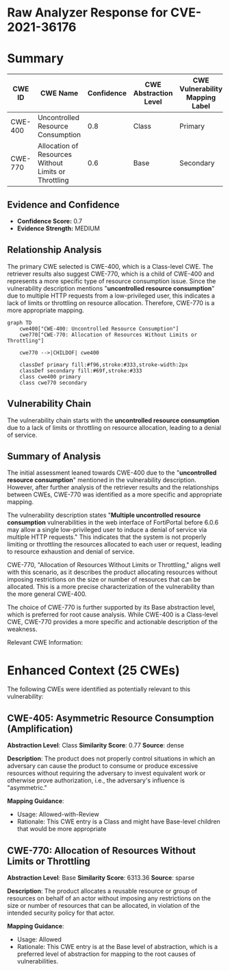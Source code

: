 # Raw Analyzer Response for CVE-2021-36176

# Summary
| CWE ID | CWE Name | Confidence | CWE Abstraction Level | CWE Vulnerability Mapping Label | CWE-Vulnerability Mapping Notes |
|---|---|---|---|---|---|
| CWE-400 | Uncontrolled Resource Consumption | 0.8 | Class | Primary | Discouraged |
| CWE-770 | Allocation of Resources Without Limits or Throttling | 0.6 | Base | Secondary | Allowed |

## Evidence and Confidence

*   **Confidence Score:** 0.7
*   **Evidence Strength:** MEDIUM

## Relationship Analysis
The primary CWE selected is CWE-400, which is a Class-level CWE. The retriever results also suggest CWE-770, which is a child of CWE-400 and represents a more specific type of resource consumption issue. Since the vulnerability description mentions "**uncontrolled resource consumption**" due to multiple HTTP requests from a low-privileged user, this indicates a lack of limits or throttling on resource allocation. Therefore, CWE-770 is a more appropriate mapping.

```mermaid
graph TD
    cwe400["CWE-400: Uncontrolled Resource Consumption"]
    cwe770["CWE-770: Allocation of Resources Without Limits or Throttling"]
    
    cwe770 -->|CHILDOF| cwe400
    
    classDef primary fill:#f96,stroke:#333,stroke-width:2px
    classDef secondary fill:#69f,stroke:#333
    class cwe400 primary
    class cwe770 secondary
```

## Vulnerability Chain
The vulnerability chain starts with the **uncontrolled resource consumption** due to a lack of limits or throttling on resource allocation, leading to a denial of service.

## Summary of Analysis
The initial assessment leaned towards CWE-400 due to the "**uncontrolled resource consumption**" mentioned in the vulnerability description. However, after further analysis of the retriever results and the relationships between CWEs, CWE-770 was identified as a more specific and appropriate mapping.

The vulnerability description states "**Multiple uncontrolled resource consumption** vulnerabilities in the web interface of FortiPortal before 6.0.6 may allow a single low-privileged user to induce a denial of service via multiple HTTP requests." This indicates that the system is not properly limiting or throttling the resources allocated to each user or request, leading to resource exhaustion and denial of service.

CWE-770, "Allocation of Resources Without Limits or Throttling," aligns well with this scenario, as it describes the product allocating resources without imposing restrictions on the size or number of resources that can be allocated. This is a more precise characterization of the vulnerability than the more general CWE-400.

The choice of CWE-770 is further supported by its Base abstraction level, which is preferred for root cause analysis. While CWE-400 is a Class-level CWE, CWE-770 provides a more specific and actionable description of the weakness.

Relevant CWE Information:

# Enhanced Context (25 CWEs)
The following CWEs were identified as potentially relevant to this vulnerability:

## CWE-405: Asymmetric Resource Consumption (Amplification)
**Abstraction Level**: Class
**Similarity Score**: 0.77
**Source**: dense

**Description**:
The product does not properly control situations in which an adversary can cause the product to consume or produce excessive resources without requiring the adversary to invest equivalent work or otherwise prove authorization, i.e., the adversary's influence is "asymmetric."

**Mapping Guidance**:
- Usage: Allowed-with-Review
- Rationale: This CWE entry is a Class and might have Base-level children that would be more appropriate

## CWE-770: Allocation of Resources Without Limits or Throttling
**Abstraction Level**: Base
**Similarity Score**: 6313.36
**Source**: sparse

**Description**:
The product allocates a reusable resource or group of resources on behalf of an actor without imposing any restrictions on the size or number of resources that can be allocated, in violation of the intended security policy for that actor.

**Mapping Guidance**:
- Usage: Allowed
- Rationale: This CWE entry is at the Base level of abstraction, which is a preferred level of abstraction for mapping to the root causes of vulnerabilities.